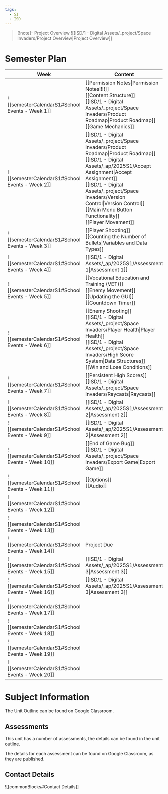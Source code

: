 ```yaml
---
tags:
  - S1
  - ISD
---
```

> [!note]- Project Overview 
> ![[ISD/1 - Digital Assets/_project/Space Invaders/Project Overview|Project Overview]]


# Semester Plan

| Week                                            | Content                                                                                                                                                                                                                                                                                                               | Submissions                                                                 |
| ----------------------------------------------- | --------------------------------------------------------------------------------------------------------------------------------------------------------------------------------------------------------------------------------------------------------------------------------------------------------------------- | --------------------------------------------------------------------------- |
| ![[semesterCalendarS1#School Events - Week 1]]  | [[Permission Notes\|Permission Notes!!!!]]<br>[[Content Structure]]<br>[[ISD/1 - Digital Assets/_project/Space Invaders/Product Roadmap\|Product Roadmap]]<br>[[Game Mechanics]]                                                                                                                                      |                                                                             |
| ![[semesterCalendarS1#School Events - Week 2]]  | [[ISD/1 - Digital Assets/_project/Space Invaders/Product Roadmap\|Product Roadmap]]<br>[[ISD/1 - Digital Assets/_ap/2025S1/Accept Assignment\|Accept Assignment]]<br>[[ISD/1 - Digital Assets/_project/Space Invaders/Version Control\|Version Control]]<br>[[Main Menu Button Functionality]]<br>[[Player Movement]] |                                                                             |
| ![[semesterCalendarS1#School Events - Week 3]]  | [[Player Shooting]]<br>[[Counting the Number of Bullets\|Variables and Data Types]]                                                                                                                                                                                                                                   |                                                                             |
| ![[semesterCalendarS1#School Events - Week 4]]  | [[ISD/1 - Digital Assets/_ap/2025S1/Assessment 1\|Assessment 1]]                                                                                                                                                                                                                                                      | [[ISD/1 - Digital Assets/_ap/2025S1/Assessment 1\|Assessment 1 Due Friday]] |
| ![[semesterCalendarS1#School Events - Week 5]]  | [[Vocational Education and Training (VET)]]<br>[[Enemy Movement]]<br>[[Updating the GUI]]<br>[[Countdown Timer]]<br>                                                                                                                                                                                                  | ICTICT214 - Google classroom                                                |
| ![[semesterCalendarS1#School Events - Week 6]]  | [[Enemy Shooting]]<br>[[ISD/1 - Digital Assets/_project/Space Invaders/Player Health\|Player Health]]<br>[[ISD/1 - Digital Assets/_project/Space Invaders/High Score System\|Data Structures]]<br>[[Win and Lose Conditions]]                                                                                           |                                                                             |
| ![[semesterCalendarS1#School Events - Week 7]]  | [[Persistent High Scores]]<br>[[ISD/1 - Digital Assets/_project/Space Invaders/Raycasts\|Raycasts]]                                                                                                                                                                                                                              |                                                                             |
| ![[semesterCalendarS1#School Events - Week 8]]  | [[ISD/1 - Digital Assets/_ap/2025S1/Assessment 2\|Assessment 2]]                                                                                                                                                                                                                                                      |                                                                             |
| ![[semesterCalendarS1#School Events - Week 9]]  | [[ISD/1 - Digital Assets/_ap/2025S1/Assessment 2\|Assessment 2]]                                                                                                                                                                                                                                                      | [[ISD/1 - Digital Assets/_ap/2025S1/Assessment 2\|Assessment 2 Due Friday]] |
| ![[semesterCalendarS1#School Events - Week 10]] | [[End of Game Bug]]<br>[[ISD/1 - Digital Assets/_project/Space Invaders/Export Game\|Export Game]]                                                                                                                                                                                                                    |                                                                             |
| ![[semesterCalendarS1#School Events - Week 11]] | [[Options]]<br>[[Audio]]                                                                                                                                                                                                                                                                                              |                                                                             |
| ![[semesterCalendarS1#School Events - Week 12]] |                                                                                                                                                                                                                                                                                                                       |                                                                             |
| ![[semesterCalendarS1#School Events - Week 13]] |                                                                                                                                                                                                                                                                                                                       |                                                                             |
| ![[semesterCalendarS1#School Events - Week 14]] | Project Due<br>                                                                                                                                                                                                                                                                                                       |                                                                             |
| ![[semesterCalendarS1#School Events - Week 15]] | [[ISD/1 - Digital Assets/_ap/2025S1/Assessment 3\|Assessment 3]]                                                                                                                                                                                                                                                      |                                                                             |
| ![[semesterCalendarS1#School Events - Week 16]] | [[ISD/1 - Digital Assets/_ap/2025S1/Assessment 3\|Assessment 3]]                                                                                                                                                                                                                                                      | **Friday** [[ISD/1 - Digital Assets/_ap/2025S1/Assessment 3\|Assessment 3]] |
| ![[semesterCalendarS1#School Events - Week 17]] |                                                                                                                                                                                                                                                                                                                       |                                                                             |
| ![[semesterCalendarS1#School Events - Week 18]] |                                                                                                                                                                                                                                                                                                                       |                                                                             |
| ![[semesterCalendarS1#School Events - Week 19]] |                                                                                                                                                                                                                                                                                                                       |                                                                             |
| ![[semesterCalendarS1#School Events - Week 20]] |                                                                                                                                                                                                                                                                                                                       |                                                                             |

# Subject Information

The Unit Outline can be found on Google Classroom.

## Assessments

This unit has a number of assessments, the details can be found in the unit outline.

The details for each assessment can be found on Google Classroom, as they are published.

## Contact Details

![[commonBlocks#Contact Details]]

